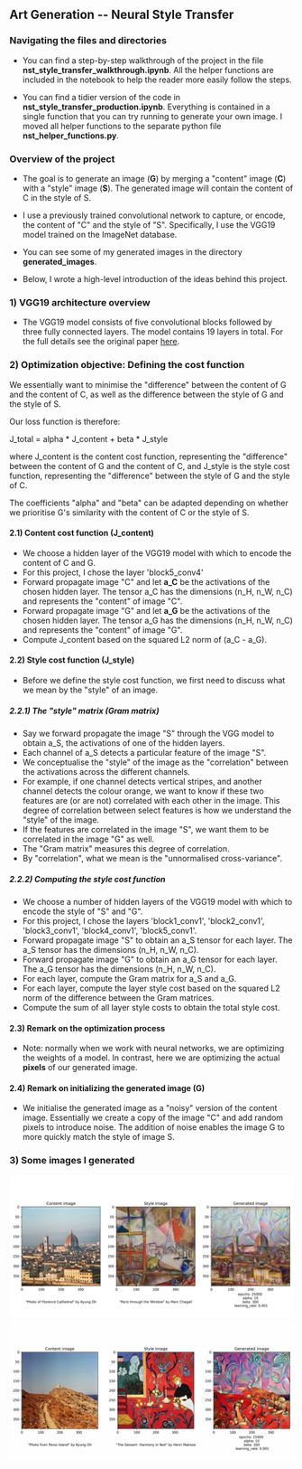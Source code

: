 ## Art Generation -- Neural Style Transfer


### Navigating the files and directories

- You can find a step-by-step walkthrough of the project in the file **nst_style_transfer_walkthrough.ipynb**. All the helper functions are included in the notebook to help the reader more easily follow the steps. 

- You can find a tidier version of the code in **nst_style_transfer_production.ipynb**. Everything is contained in a single function that you can try running to generate your own image. I moved all helper functions to the separate python file **nst_helper_functions.py**. 

### Overview of the project

- The goal is to generate an image (**G**) by merging a "content" image (**C**) with a "style" image (**S**). The generated image will contain the content of C in the style of S. 

- I use a previously trained convolutional network to capture, or encode, the content of "C" and the style of "S". Specifically, I use the VGG19 model trained on the ImageNet database. 



- You can see some of my generated images in the directory **generated_images**.

- Below, I wrote a high-level introduction of the ideas behind this project. 



### 1) VGG19 architecture overview
- The VGG19 model consists of five convolutional blocks followed by three fully connected layers. The model contains 19 layers in total. For the full details see the original paper [here](https://arxiv.org/abs/1508.06576).

### 2) Optimization objective: Defining the cost function

We essentially want to minimise the "difference" between the content of G and the content of C, as well as the difference between the style of G and the style of S. 

Our loss function is therefore: 

J_total = alpha * J_content + beta * J_style

where J_content is the content cost function, representing the "difference" between the content of G and the content of C, and J_style is the style cost function, representing the "difference" between the style of G and the style of C. 

The coefficients "alpha" and "beta" can be adapted depending on whether we prioritise G's similarity with the content of C or the style of S. 


#### 2.1) Content cost function (J_content)

- We choose a hidden layer of the VGG19 model with which to encode the content of C and G. 
- For this project, I chose the layer 'block5_conv4'
- Forward propagate image "C" and let **a_C** be the activations of the chosen hidden layer. The tensor a_C has the dimensions (n_H, n_W, n_C) and represents the "content" of image "C". 
- Forward propagate image "G" and let **a_G** be the activations of the chosen hidden layer. The tensor a_G has the dimensions (n_H, n_W, n_C) and represents the "content" of image "G".
- Compute J_content based on the squared L2 norm of (a_C - a_G). 

#### 2.2) Style cost function (J_style)

- Before we define the style cost function, we first need to discuss what we mean by the "style" of an image. 

##### 2.2.1) The "style" matrix (Gram matrix)
- Say we forward propagate the image "S" through the VGG model to obtain a_S, the activations of one of the hidden layers. 
- Each channel of a_S detects a particular feature of the image "S". 
- We conceptualise the "style" of the image as the "correlation" between the activations across the different channels.
- For example, if one channel detects vertical stripes, and another channel detects the colour orange, we want to know if these two features are (or are not) correlated with each other in the image. This degree of correlation between select features is how we understand the "style" of the image. 
- If the features are correlated in the image "S", we want them to be correlated in the image "G" as well. 
- The "Gram matrix" measures this degree of correlation.
- By "correlation", what we mean is the "unnormalised cross-variance". 

##### 2.2.2) Computing the style cost function 
- We choose a number of hidden layers of the VGG19 model with which to encode the style of "S" and "G".
- For this project, I chose the layers 'block1_conv1', 'block2_conv1', 'block3_conv1', 'block4_conv1', 'block5_conv1'.
- Forward propagate image "S" to obtain an a_S tensor for each layer. The a_S tensor has the dimensions (n_H, n_W, n_C).
- Forward propagate image "G" to obtain an a_G tensor for each layer. The a_G tensor has the dimensions (n_H, n_W, n_C).
- For each layer, compute the Gram matrix for a_S and a_G. 
- For each layer, compute the layer style cost based on the squared L2 norm of the difference between the Gram matrices. 
- Compute the sum of all layer style costs to obtain the total style cost.

#### 2.3) Remark on the optimization process
- Note: normally when we work with neural networks, we are optimizing the weights of a model. In contrast, here we are optimizing the actual **pixels** of our generated image. 

#### 2.4) Remark on initializing the generated image (G)
- We initialise the generated image as a "noisy" version of the content image. Essentially we create a copy of the image "C" and add random pixels to introduce noise. The addition of noise enables the image G to more quickly match the style of image S.

### 3) Some images I generated

![](generated_images/florence_chagall.jpeg)
![](generated_images/paros_matisse.jpeg)



